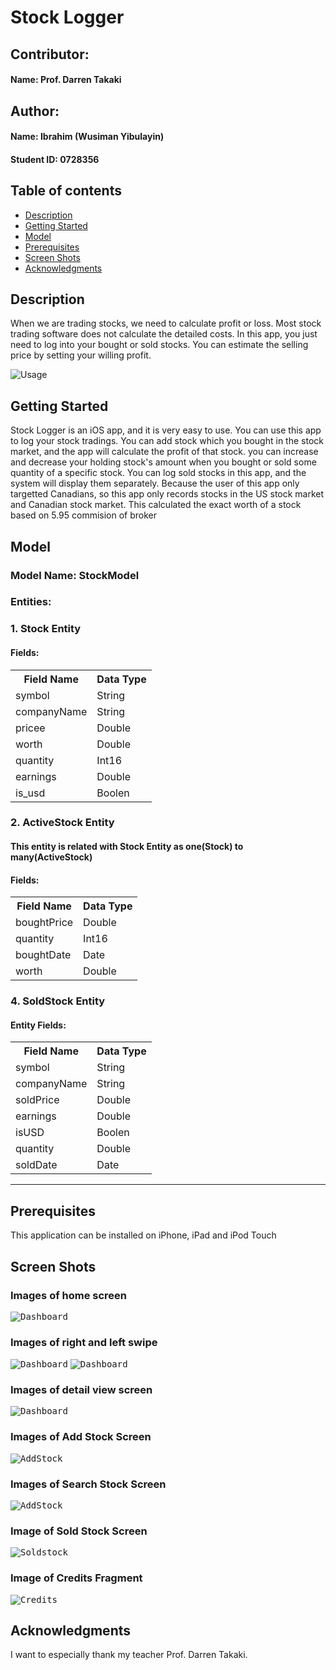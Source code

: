 # Stock Logger

## Contributor:
#### Name: Prof. Darren Takaki

## Author:
#### Name: Ibrahim (Wusiman Yibulayin)
#### Student ID: 0728356

## Table of contents
* [Description](#description)
* [Getting Started](#getting-started)
* [Model](#model)
* [Prerequisites](#prerequisites)
* [Screen Shots](#screen-shots)
* [Acknowledgments](#acknowledgments)

## Description
When we are trading stocks, we need to calculate profit or loss.
Most stock trading software does not calculate the detailed costs.
In this app, you just need to log into your bought or sold stocks.
You can estimate the selling price by setting your willing profit.

![Usage](Images/OverView.gif)

## Getting Started
Stock Logger is an iOS app, and it is very easy to use.
You can use this app to log your stock tradings. You can add 
stock which you bought in the stock market, and the app
will calculate the profit of that stock. you can increase and
decrease your holding stock's amount when you bought or sold 
some quantity of a specific stock. You can log sold stocks in 
this app, and the system will display them separately. Because the user 
of this app only targetted Canadians, so this app only records
stocks in the US stock market and Canadian stock market. This
calculated the exact worth of a stock based on 5.95 commision of broker

## Model
### Model Name: StockModel
### Entities:
### 1. Stock Entity
#### Fields:
<table>
    <tr>
        <th>Field Name</th>
        <th>Data Type</th>
    </tr>
    <tr>
        <td>symbol</td>
        <td>String</td>
    </tr>
    <tr>
        <td>companyName</td>
        <td>String</td>
    </tr>
    <tr>
        <td>pricee</td>
        <td>Double</td>
    </tr>
    <tr>
        <td>worth</td>
        <td>Double</td>
    </tr>
    <tr>
        <td>quantity</td>
        <td>Int16</td>
    </tr>
    <tr>
        <td>earnings</td>
        <td>Double</td>
    </tr>
    <tr>
        <td>is_usd</td>
        <td>Boolen</td>
    </tr>
</table>

### 2. ActiveStock Entity
#### This entity is related with Stock Entity as one(Stock) to many(ActiveStock)
#### Fields:
<table>
    <tr>
        <th>Field Name</th>
        <th>Data Type</th>
    </tr>
    <tr>
        <td>boughtPrice</td>
        <td>Double</td>
    </tr>
    <tr>
        <td>quantity</td>
        <td>Int16</td>
    </tr>
    <tr>
        <td>boughtDate</td>
        <td>Date</td>
    </tr>
    <tr>
        <td>worth</td>
        <td>Double</td>
    </tr>
</table>


### 4. SoldStock Entity
#### Entity Fields:
<table>
    <tr>
        <th>Field Name</th>
        <th>Data Type</th>
    </tr>
    <tr>
        <td>symbol</td>
        <td>String</td>
    </tr>
    <tr>
        <td>companyName</td>
        <td>String</td>
    </tr>
    <tr>
        <td>soldPrice</td>
        <td>Double</td>
    </tr>
    <tr>
        <td>earnings</td>
        <td>Double</td>
    </tr>
    <tr>
        <td>isUSD</td>
        <td>Boolen</td>
    </tr>
    <tr>
        <td>quantity</td>
        <td>Double</td>
    </tr>
    <tr>
        <td>soldDate</td>
        <td>Date</td>
    </tr>
</table>

<hr>

## Prerequisites
This application can be installed on iPhone, iPad and iPod Touch


## Screen Shots


### Images of home screen
<kbd>![Dashboard](Images/home.png)</kbd>

### Images of right and left swipe
<kbd>![Dashboard](Images/rightSwipe.png)</kbd>
<kbd>![Dashboard](Images/leftSwipe.png)</kbd>


### Images of detail view screen
<kbd>![Dashboard](Images/detailView.png)</kbd>


### Images of Add Stock Screen
<kbd>![AddStock](Images/addStock.png)</kbd>

### Images of Search Stock Screen
<kbd>![AddStock](Images/searchStock.png)</kbd>


### Image of Sold Stock Screen
<kbd>![Soldstock](Images/soldStock.png)</kbd>

### Image of Credits Fragment
<kbd>![Credits](Imageg/credits.png)</kbd>




## Acknowledgments
I want to especially thank my teacher Prof. Darren Takaki.


